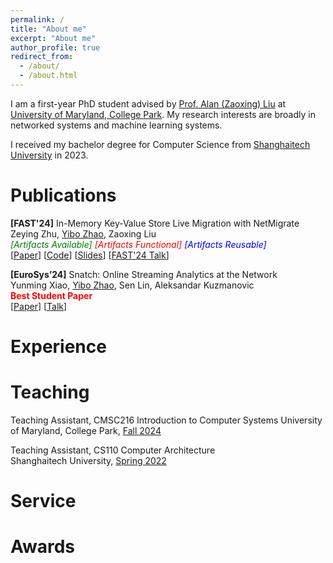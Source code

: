 ```yaml
---
permalink: /
title: "About me"
excerpt: "About me"
author_profile: true
redirect_from: 
  - /about/
  - /about.html
---
```


I am a first-year PhD student advised by [Prof. Alan (Zaoxing) Liu](https://zaoxing.github.io/) at [University of Maryland, College Park](https://umd.edu/). My research interests are broadly in networked systems and machine learning systems. 

I received my bachelor degree for Computer Science from [Shanghaitech University](http://shanghaitech.edu.cn/eng/) in 2023.

Publications
======
**[FAST'24]** In-Memory Key-Value Store Live Migration with NetMigrate  
Zeying Zhu, <u>Yibo Zhao</u>, Zaoxing Liu  
<em><font color="green">[Artifacts Available]</font> <font color="red">[Artifacts Functional]</font> <font color="blue">[Artifacts Reusable]</font></em>  
[[Paper](https://www.usenix.org/system/files/fast24-zhu.pdf)] [[Code](https://github.com/Froot-NetSys/NetMigrate)] [[Slides](https://zzylol.github.io/files/NetMigrate_slides_zhu.pptx)] [[FAST'24 Talk](https://youtu.be/l1fZykAGdM0)] 

**[EuroSys’24]** Snatch: Online Streaming Analytics at the Network   
Yunming Xiao, <u>Yibo Zhao</u>, Sen Lin, Aleksandar Kuzmanovic <br>
<strong><font color="red">Best Student Paper </font> </strong>   
[[Paper](https://yunmingxiao.github.io/publication/sn)] [[Talk](https://www.youtube.com/watch?v=O0XLfwpqgTY&feature=youtu.be)]  



Experience
======
<!-- Research Intern  
Social Computing Group, Microsoft Research Asia, Beijing  
Oct. 2022 - Jan 2023 -->


Teaching
======
Teaching Assistant, CMSC216 Introduction to Computer Systems
University of Maryland, College Park, [Fall 2024](https://www.cs.umd.edu/~profk/216/)  

Teaching Assistant, CS110 Computer Architecture  
Shanghaitech University, [Spring 2022](http://robotics.shanghaitech.edu.cn/courses/ca/22s/)

Service
======

Awards
======
